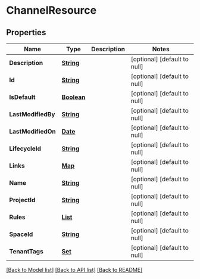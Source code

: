 # ChannelResource
## Properties

Name | Type | Description | Notes
------------ | ------------- | ------------- | -------------
**Description** | [**String**](string.md) |  | [optional] [default to null]
**Id** | [**String**](string.md) |  | [optional] [default to null]
**IsDefault** | [**Boolean**](boolean.md) |  | [optional] [default to null]
**LastModifiedBy** | [**String**](string.md) |  | [optional] [default to null]
**LastModifiedOn** | [**Date**](DateTime.md) |  | [optional] [default to null]
**LifecycleId** | [**String**](string.md) |  | [optional] [default to null]
**Links** | [**Map**](string.md) |  | [optional] [default to null]
**Name** | [**String**](string.md) |  | [optional] [default to null]
**ProjectId** | [**String**](string.md) |  | [optional] [default to null]
**Rules** | [**List**](ChannelVersionRuleResource.md) |  | [optional] [default to null]
**SpaceId** | [**String**](string.md) |  | [optional] [default to null]
**TenantTags** | [**Set**](string.md) |  | [optional] [default to null]

[[Back to Model list]](../README.md#documentation-for-models) [[Back to API list]](../README.md#documentation-for-api-endpoints) [[Back to README]](../README.md)

